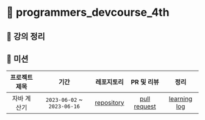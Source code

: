 # 🥇 programmers_devcourse_4th

## 💛 강의 정리

## 💙 미션
| 프로젝트 제목 | 기간 | 레포지토리 | PR 및 리뷰 | 정리 |
|:----------:|:-----:|:---:|:------:|:---:|
|자바 계산기|`2023-06-02` ~ `2023-06-16`|[repository]()|[pull request]()|[learning log]()|

